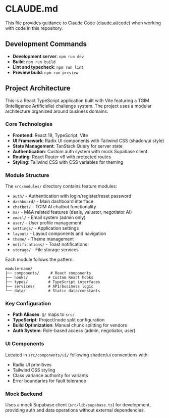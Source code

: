 # CLAUDE.md

This file provides guidance to Claude Code (claude.ai/code) when working with code in this repository.

## Development Commands

- **Development server**: `npm run dev`
- **Build**: `npm run build`  
- **Lint and typecheck**: `npm run lint`
- **Preview build**: `npm run preview`

## Project Architecture

This is a React TypeScript application built with Vite featuring a TGIM (Intelligence Artificielle) challenge system. The project uses a modular architecture organized around business domains.

### Core Technologies
- **Frontend**: React 19, TypeScript, Vite
- **UI Framework**: Radix UI components with Tailwind CSS (shadcn/ui style)
- **State Management**: TanStack Query for server state
- **Authentication**: Custom auth system with mock Supabase client
- **Routing**: React Router v6 with protected routes
- **Styling**: Tailwind CSS with CSS variables for theming

### Module Structure
The `src/modules/` directory contains feature modules:
- `auth/` - Authentication with login/register/reset password
- `dashboard/` - Main dashboard interface
- `chatbot/` - TGIM AI chatbot functionality
- `ma/` - M&A related features (deals, valuator, negotiator AI)
- `email/` - Email system (admin only)
- `user/` - User profile management
- `settings/` - Application settings
- `layout/` - Layout components and navigation
- `theme/` - Theme management
- `notifications/` - Toast notifications
- `storage/` - File storage services

Each module follows the pattern:
```
module-name/
├── components/     # React components
├── hooks/         # Custom React hooks
├── types/         # TypeScript interfaces
├── services/      # API/business logic
└── data/          # Static data/constants
```

### Key Configuration
- **Path Aliases**: `@/` maps to `src/`
- **TypeScript**: Project/node split configuration
- **Build Optimization**: Manual chunk splitting for vendors
- **Auth System**: Role-based access (admin, negotiator, user)

### UI Components
Located in `src/components/ui/` following shadcn/ui conventions with:
- Radix UI primitives
- Tailwind CSS styling  
- Class variance authority for variants
- Error boundaries for fault tolerance

### Mock Backend
Uses a mock Supabase client (`src/lib/supabase.ts`) for development, providing auth and data operations without external dependencies.